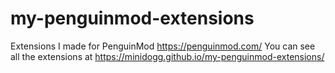# my-penguinmod-extensions
Extensions I made for PenguinMod https://penguinmod.com/
You can see all the extensions at https://minidogg.github.io/my-penguinmod-extensions/
